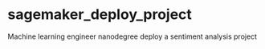# sagemaker_deploy_project
Machine learning engineer nanodegree deploy a sentiment analysis project
